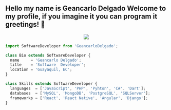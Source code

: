 ## Hello my name is Geancarlo Delgado Welcome to my profile, if you imagine it you can program it greetings! 👋

<p align="center">
  <img src="https://github.com/GeancarloD96/imagen/blob/main/Geancarlo%20Delgado.jpeg" />
</p>

```js
import SoftwareDeveloper from 'GeancarloDelgado';

class Bio extends SoftwareDeveloper {
  name     = 'Geancarlo Delgado';
  title    = 'Software  Developer';
  location = 'Guayaquil, EC';
}

class Skills extends SoftwareDeveloper {
  languages  = ['JavaScript', 'PHP', 'Pyhton', 'C#'. 'Dart'];
  databases  = ['MySQL', 'MongoDB', 'PostgreSQL', 'SQLServer'];
  frameworks = ['React', 'React Native', 'Angular', 'Django'];
}
```

